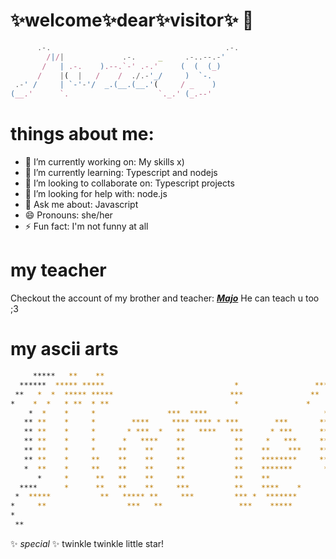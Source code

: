 
# ✨welcome✨dear✨visitor✨ 👋

```js
      .-.                                       .-. 
        /|/|             .-.     _     .-..--.-'    
       /   | .-.    ).--.`-' .-.'     (  (  (_)     
      /    |(  |   /    /  ./.-'_/     )  `-.       
 .-' /     | `-'-'/  _.(__.(__.'(     / _    )      
(__.'      `.                    `._.' (_.--'       
```

# things about me:
- 🔭 I’m currently working on: My skills x)
- 🌱 I’m currently learning: Typescript and nodejs
- 👯 I’m looking to collaborate on: Typescript projects
- 🤔 I’m looking for help with: node.js
- 💬 Ask me about: Javascript
- 😄 Pronouns: she/her
- ⚡ Fun fact: I'm not funny at all

# my teacher
Checkout the account of my brother and teacher:
___**<a href="https://github.com/majo418">Majo</a>**___
He can teach u too ;3

# my ascii arts
```sh
     *****   **    **                                                  ***** *    **         *******    
  ******  ***** *****                             *                 ******  *  *****       *       ***  
 **   *  *  ***** *****                          ***               **   *  *     *****    *         **  
*    *  *   * **  * **                            *               *    *  **     * **     **        *   
    *  *    *     *                ***  ****                          *  ***     *         ***          
   ** **    *     *        ****     **** **** * ***        ***       **   **     *        ** ***        
   ** **    *     *       * ***  *   **   ****   ***      * ***      **   **     *         *** ***      
   ** **    *     *      *   ****    **           **     *   ***     **   **     *           *** ***    
   ** **    *     *     **    **     **           **    **    ***    **   **     *             *** ***  
   ** **    *     **    **    **     **           **    ********     **   **     *               ** *** 
   *  **    *     **    **    **     **           **    *******       **  **     *                ** ** 
      *     *      **   **    **     **           **    **             ** *      *                 * *  
  ****      *      **   **    **     ***          **    ****    *       ***      *       ***        *   
 *  *****           **   ***** **     ***         *** *  *******         ********       *  *********    
*     **                  ***   **                 ***    *****            ****        *     *****      
*                                                                                      *                
 **                                                                                     **               
```

✨ _special_ ✨ twinkle twinkle little star!
